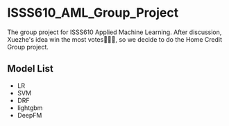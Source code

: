# ISSS610_AML_Group_Project
The group project for ISSS610 Applied Machine Learning. After discussion, Xuezhe's idea win the most votes👏👏👏, so we decide to do the Home Credit Group project.
## Model List

 - LR
 - SVM
 - DRF
 - lightgbm
 - DeepFM

